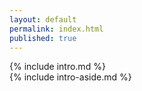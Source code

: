 ```yaml
---
layout: default
permalink: index.html
published: true
---
```

<section>
  {% include intro.md %}
</section>
<aside>
  {% include intro-aside.md %}
</aside>
